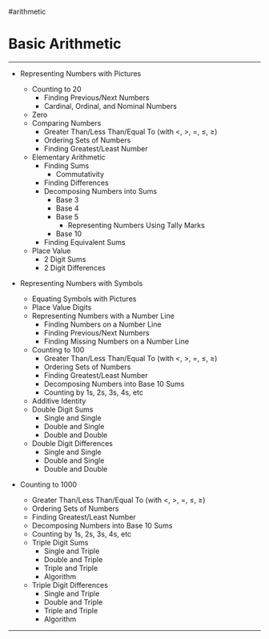 #arithmetic

# Basic Arithmetic

---
- Representing Numbers with Pictures
	- Counting to 20
		- Finding Previous/Next Numbers
		- Cardinal, Ordinal, and Nominal Numbers
	- Zero
	- Comparing Numbers
		- Greater Than/Less Than/Equal To (with \<, \>, \=, ≤, ≥)
		- Ordering Sets of Numbers
		- Finding Greatest/Least Number
	- Elementary Arithmetic
		- Finding Sums
			- Commutativity
		- Finding Differences
		- Decomposing Numbers into Sums
			- Base 3
			- Base 4
			- Base 5
				- Representing Numbers Using Tally Marks
			- Base 10
		- Finding Equivalent Sums
	- Place Value
		- 2 Digit Sums
		- 2 Digit Differences

- Representing Numbers with Symbols
	- Equating Symbols with Pictures
	- Place Value Digits
	- Representing Numbers with a Number Line
		- Finding Numbers on a Number Line
		- Finding Previous/Next Numbers
		- Finding Missing Numbers on a Number Line
	- Counting to 100
		- Greater Than/Less Than/Equal To (with \<, \>, \=, ≤, ≥)
		- Ordering Sets of Numbers
		- Finding Greatest/Least Number
		- Decomposing Numbers into Base 10 Sums
		- Counting by 1s, 2s, 3s, 4s, etc
	- Additive Identity
	- Double Digit Sums
		- Single and Single
		- Double and Single
		- Double and Double
	- Double Digit Differences
		- Single and Single
		- Double and Single
		- Double and Double

- Counting to 1000
	-   Greater Than/Less Than/Equal To (with <, \>, \=, ≤, ≥)
    -   Ordering Sets of Numbers
    -   Finding Greatest/Least Number
    -   Decomposing Numbers into Base 10 Sums
	-   Counting by 1s, 2s, 3s, 4s, etc
	- Triple Digit Sums
		- Single and Triple
		- Double and Triple
		- Triple and Triple
		- Algorithm
	- Triple Digit Differences
		- Single and Triple
		- Double and Triple
		- Triple and Triple
		- Algorithm
---